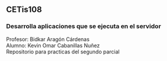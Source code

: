 ## CETis108
### Desarrolla aplicaciones que se ejecuta en el servidor

Profesor: Bidkar Aragón Cárdenas <br>
Alumno: Kevin Omar Cabanillas Nuñez <br>
Repositorio para practicas del segundo parcial
